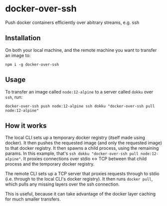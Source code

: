 # docker-over-ssh

Push docker containers efficiently over abitrary streams, e.g. ssh

## Installation

On both your local machine, and the remote machine you want to transfer an image to:

```
npm i -g docker-over-ssh
```

## Usage

To transfer an image called `node:12-alpine` to a server called `dokku` over `ssh`, run:

```
docker-over-ssh push node:12-alpine ssh dokku "docker-over-ssh pull node:12-alpine"
```

## How it works

The local CLI sets up a temporary docker registry (itself made using docker). It then pushes the requested image (and only the requested image) to that docker registry. It then spawns a child process, using the remaining params. In this example, that's `ssh dokku "docker-over-ssh pull node:12-alpine"`. It proxies connections over stdio <-> TCP between that child process and the temporary docker registry.

The remote CLI sets up a TCP server that proxies requests through to stdio (i.e. through to the local CLI's docker registry). It then runs `docker pull`, which pulls any missing layers over the ssh connection.

This is useful, because it can take advantage of the docker layer caching for much smaller transfers.
